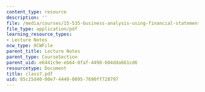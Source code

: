 ```yaml
---
content_type: resource
description: ''
file: /media/courses/15-535-business-analysis-using-financial-statements-spring-2003/85c15d4000e7444000957690ff728797_class7.pdf
file_type: application/pdf
learning_resource_types:
- Lecture Notes
ocw_type: OCWFile
parent_title: Lecture Notes
parent_type: CourseSection
parent_uid: e6441c9e-eb64-0faf-4498-604dda661cd6
resourcetype: Document
title: class7.pdf
uid: 85c15d40-00e7-4440-0095-7690ff728797
---
```

